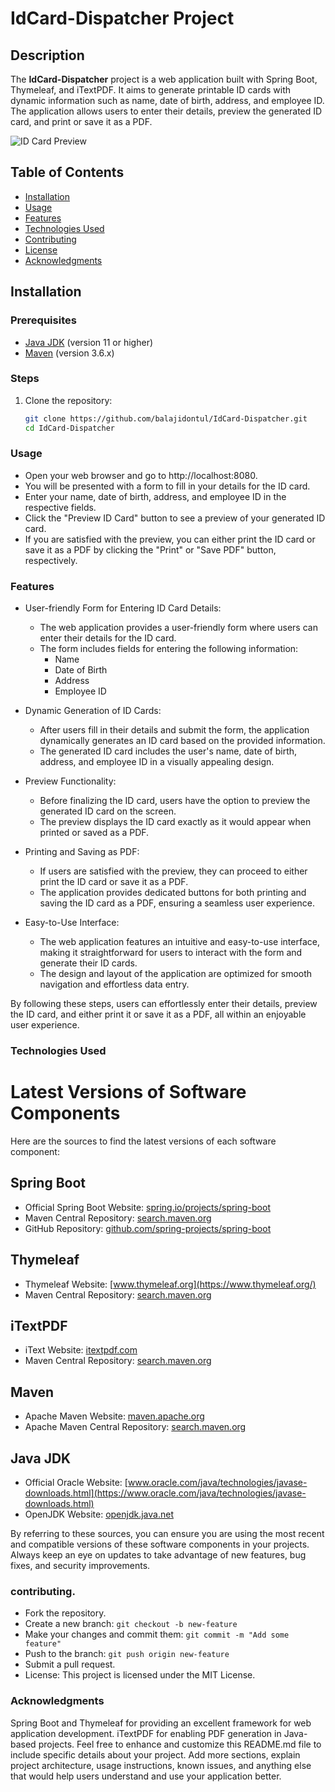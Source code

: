 # IdCard-Dispatcher Project

## Description

The **IdCard-Dispatcher** project is a web application built with Spring Boot, Thymeleaf, and iTextPDF. It aims to generate printable ID cards with dynamic information such as name, date of birth, address, and employee ID. The application allows users to enter their details, preview the generated ID card, and print or save it as a PDF.

![ID Card Preview](id_card_preview.png)

## Table of Contents

- [Installation](#installation)
- [Usage](#usage)
- [Features](#features)
- [Technologies Used](#technologies-used)
- [Contributing](#contributing)
- [License](#license)
- [Acknowledgments](#acknowledgments)

## Installation

### Prerequisites

- [Java JDK](https://www.oracle.com/java/technologies/javase-downloads.html) (version 11 or higher)
- [Maven](https://maven.apache.org/download.cgi) (version 3.6.x)

### Steps

1. Clone the repository:

   ```bash
   git clone https://github.com/balajidontul/IdCard-Dispatcher.git
   cd IdCard-Dispatcher

### Usage
- Open your web browser and go to http://localhost:8080.
- You will be presented with a form to fill in your details for the ID card.
- Enter your name, date of birth, address, and employee ID in the respective fields.
- Click the "Preview ID Card" button to see a preview of your generated ID card.
- If you are satisfied with the preview, you can either print the ID card or save it as a PDF by clicking the "Print" or "Save PDF" button, respectively.


### Features
- User-friendly Form for Entering ID Card Details:
  - The web application provides a user-friendly form where users can enter their details for the ID card.
  - The form includes fields for entering the following information:
    - Name
    - Date of Birth
    - Address
    - Employee ID

- Dynamic Generation of ID Cards:
  - After users fill in their details and submit the form, the application dynamically generates an ID card based on the provided information.
  - The generated ID card includes the user's name, date of birth, address, and employee ID in a visually appealing design.

- Preview Functionality:
  - Before finalizing the ID card, users have the option to preview the generated ID card on the screen.
  - The preview displays the ID card exactly as it would appear when printed or saved as a PDF.

- Printing and Saving as PDF:
  - If users are satisfied with the preview, they can proceed to either print the ID card or save it as a PDF.
  - The application provides dedicated buttons for both printing and saving the ID card as a PDF, ensuring a seamless user experience.

- Easy-to-Use Interface:
  - The web application features an intuitive and easy-to-use interface, making it straightforward for users to interact with the form and generate their ID cards.
  - The design and layout of the application are optimized for smooth navigation and effortless data entry.

By following these steps, users can effortlessly enter their details, preview the ID card, and either print it or save it as a PDF, all within an enjoyable user experience.


### Technologies Used
# Latest Versions of Software Components

Here are the sources to find the latest versions of each software component:

## Spring Boot
- Official Spring Boot Website: [spring.io/projects/spring-boot](https://spring.io/projects/spring-boot)
- Maven Central Repository: [search.maven.org](https://search.maven.org/)
- GitHub Repository: [github.com/spring-projects/spring-boot](https://github.com/spring-projects/spring-boot)

## Thymeleaf
- Thymeleaf Website: [www.thymeleaf.org](https://www.thymeleaf.org/)
- Maven Central Repository: [search.maven.org](https://search.maven.org/)

## iTextPDF
- iText Website: [itextpdf.com](https://itextpdf.com/)
- Maven Central Repository: [search.maven.org](https://search.maven.org/)

## Maven
- Apache Maven Website: [maven.apache.org](https://maven.apache.org/)
- Apache Maven Central Repository: [search.maven.org](https://search.maven.org/)

## Java JDK
- Official Oracle Website: [www.oracle.com/java/technologies/javase-downloads.html](https://www.oracle.com/java/technologies/javase-downloads.html)
- OpenJDK Website: [openjdk.java.net](https://openjdk.java.net/)

By referring to these sources, you can ensure you are using the most recent and compatible versions of these software components in your projects. Always keep an eye on updates to take advantage of new features, bug fixes, and security improvements.



### contributing.
- Fork the repository.
- Create a new branch: `git checkout -b new-feature`
- Make your changes and commit them: `git commit -m "Add some feature"`
- Push to the branch: `git push origin new-feature`
- Submit a pull request.
- License: This project is licensed under the MIT License.


### Acknowledgments
Spring Boot and Thymeleaf for providing an excellent framework for web application development.
iTextPDF for enabling PDF generation in Java-based projects.
Feel free to enhance and customize this README.md file to include specific details about your project. Add more sections, explain project architecture, usage instructions, known issues, and anything else that would help users understand and use your application better.
